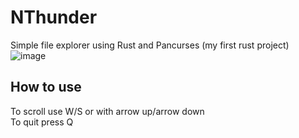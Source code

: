 # NThunder
Simple file explorer using Rust and Pancurses (my first rust project)
![image](https://github.com/aceinetx/NThunder/assets/158546973/d80d23b6-a742-428c-aced-5cd25df08186)
## How to use
To scroll use W/S or with arrow up/arrow down<br>
To quit press Q
